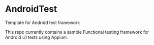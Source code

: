 # AndroidTest
Template for Android test framework

This repo currently contains a sample Functional testing framework for Android UI tests using Appium.
